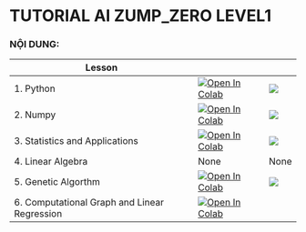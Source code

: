 # **TUTORIAL AI ZUMP_ZERO LEVEL1**

### **NỘI DUNG:** 

| Lesson||     |
| -------------------------------------------- | ------------------------------------------------------------------------------------------------------------------------------------------------------------------------------------------------------------------------- | --- |
| 1. Python                                    | <a href="https://colab.research.google.com/drive/1h9l9t1xOATeuJItMEGxNjMRoVXKIS5ym"><img class="notebook-badge-image" src="https://colab.research.google.com/assets/colab-badge.svg" alt="Open In Colab"></a> |  <a   href="https://github.com/duchoangvnm/-tutorial_AI_ZUMP_ZERO/blob/main/Python_basic.ipynb " role="button"><img class="notebook-badge-image" src="https://img.shields.io/static/v1?label=&amp;message=View%20On%20GitHub&amp;color=586069&amp;logo=github&amp;labelColor=2f363d"></a>   |
| 2. Numpy                                     |<a href="https://colab.research.google.com/drive/10RZmOmCvx9xY4VBrKcUxreJ6OeQWeYaR"><img class="notebook-badge-image" src="https://colab.research.google.com/assets/colab-badge.svg" alt="Open In Colab"></a>|<a   href="https://github.com/duchoangvnm/Tutorial_AI_ZUMP_ZERO/blob/main/Numpy.ipynb" role="button"><img class="notebook-badge-image" src="https://img.shields.io/static/v1?label=&amp;message=View%20On%20GitHub&amp;color=586069&amp;logo=github&amp;labelColor=2f363d"></a>|
| 3. Statistics and Applications|<a href="https://colab.research.google.com/drive/1rCEy3sMLmqHV8x7Hi-z9jBvydHDSP-Zt#scrollTo=AMcluaNagOtM"><img class="notebook-badge-image" src="https://colab.research.google.com/assets/colab-badge.svg" alt="Open In Colab"></a>|<a   href="https://github.com/duchoangvnm/Tutorial_AI_ZUMP_ZERO/blob/main/Statistics_and_Applications.ipynb" role="button"><img class="notebook-badge-image" src="https://img.shields.io/static/v1?label=&amp;message=View%20On%20GitHub&amp;color=586069&amp;logo=github&amp;labelColor=2f363d"></a>||
| 4. Linear Algebra|None| None|
| 5. Genetic Algorthm|<a href="https://colab.research.google.com/drive/1-o0VhPzr_4R7RWLwp2zRfMbx8ac9834a#scrollTo=JC0HIt9MyFhp"><img class="notebook-badge-image" src="https://colab.research.google.com/assets/colab-badge.svg" alt="Open In Colab"></a>| <a   href="https://github.com/duchoangvnm/Tutorial_AI_ZUMP_ZERO/blob/main/GeneticAlgorthm.ipynb" role="button"><img class="notebook-badge-image" src="https://img.shields.io/static/v1?label=&amp;message=View%20On%20GitHub&amp;color=586069&amp;logo=github&amp;labelColor=2f363d"></a>|
| 6. Computational Graph and Linear Regression |<a href="https://colab.research.google.com/drive/11Ksm3G10VU1QayLHrb6J4lpaV8DfjfU7#scrollTo=frT3jphkC_en"><img class="notebook-badge-image" src="https://colab.research.google.com/assets/colab-badge.svg" alt="Open In Colab"></a> | |








